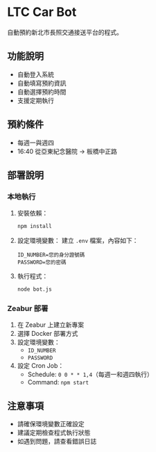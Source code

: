# LTC Car Bot

自動預約新北市長照交通接送平台的程式。

## 功能說明

- 自動登入系統
- 自動填寫預約資訊
- 自動選擇預約時間
- 支援定期執行

## 預約條件

- 每週一與週四
- 16:40 從亞東紀念醫院 → 板橋中正路

## 部署說明

### 本地執行

1. 安裝依賴：
   ```bash
   npm install
   ```

2. 設定環境變數：
   建立 `.env` 檔案，內容如下：
   ```
   ID_NUMBER=您的身分證號碼
   PASSWORD=您的密碼
   ```

3. 執行程式：
   ```bash
   node bot.js
   ```

### Zeabur 部署

1. 在 Zeabur 上建立新專案
2. 選擇 Docker 部署方式
3. 設定環境變數：
   - `ID_NUMBER`
   - `PASSWORD`
4. 設定 Cron Job：
   - Schedule: `0 0 * * 1,4`（每週一和週四執行）
   - Command: `npm start`

## 注意事項

- 請確保環境變數正確設定
- 建議定期檢查程式執行狀態
- 如遇到問題，請查看錯誤日誌
